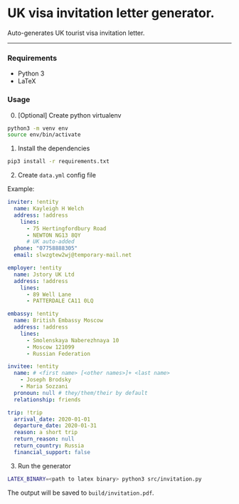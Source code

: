 UK visa invitation letter generator.
====================================

Auto-generates UK tourist visa invitation letter.


---

### Requirements

* Python 3
* LaTeX

### Usage

0. [Optional] Create python virtualenv

```bash
python3 -m venv env
source env/bin/activate
```

1. Install the dependencies

```bash
pip3 install -r requirements.txt
```

2. Create `data.yml` config file

Example:

```yaml
inviter: !entity
  name: Kayleigh H Welch
  address: !address
    lines:
      - 75 Hertingfordbury Road
      - NEWTON NG13 8QY
      # UK auto-added
  phone: "07758888305"
  email: slwzgtew2wj@temporary-mail.net

employer: !entity
  name: Jstory UK Ltd
  address: !address
    lines:
      - 89 Well Lane
      - PATTERDALE CA11 0LQ

embassy: !entity
  name: British Embassy Moscow
  address: !address
    lines:
      - Smolenskaya Naberezhnaya 10
      - Moscow 121099
      - Russian Federation

invitee: !entity
  name: # <first name> [<other names>]+ <last name>
    - Joseph Brodsky
    - Maria Sozzani
  pronoun: null # they/them/their by default
  relationship: friends

trip: !trip
  arrival_date: 2020-01-01
  departure_date: 2020-01-31
  reason: a short trip
  return_reason: null
  return_country: Russia
  financial_support: false
```

3. Run the generator

```bash
LATEX_BINARY=<path to latex binary> python3 src/invitation.py
```

The output will be saved to `build/invitation.pdf`.

